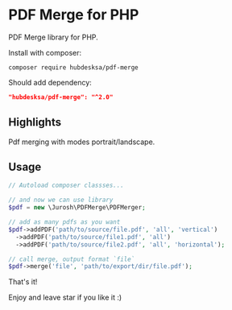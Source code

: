 # PDF Merge for PHP

PDF Merge library for PHP.

Install with composer:

`composer require hubdesksa/pdf-merge`

Should add dependency:

```json
"hubdesksa/pdf-merge": "^2.0"
```

## Highlights

Pdf merging with modes portrait/landscape.

## Usage

```php
// Autoload composer classses...

// and now we can use library
$pdf = new \Jurosh\PDFMerge\PDFMerger;

// add as many pdfs as you want
$pdf->addPDF('path/to/source/file.pdf', 'all', 'vertical')
  ->addPDF('path/to/source/file1.pdf', 'all')
  ->addPDF('path/to/source/file2.pdf', 'all', 'horizontal');

// call merge, output format `file`
$pdf->merge('file', 'path/to/export/dir/file.pdf');
```

That's it!

Enjoy and leave star if you like it :)
